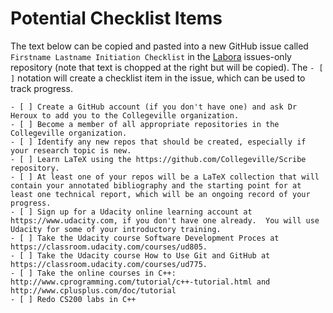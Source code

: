# Potential Checklist Items

The text below can be copied and pasted into a new GitHub issue called `Firstname Lastname Initiation Checklist` in the [Labora](https://github.com/Collegeville/Labora) issues-only repository (note that text is chopped at the right but will be copied).  The `- [ ]` notation will create a checklist item in the issue, which can be used to track progress.

```
- [ ] Create a GitHub account (if you don't have one) and ask Dr Heroux to add you to the Collegeville organization.
- [ ] Become a member of all appropriate repositories in the Collegeville organization.
- [ ] Identify any new repos that should be created, especially if your research topic is new.
- [ ] Learn LaTeX using the https://github.com/Collegeville/Scribe repository.
- [ ] At least one of your repos will be a LaTeX collection that will contain your annotated bibliography and the starting point for at least one technical report, which will be an ongoing record of your progress.
- [ ] Sign up for a Udacity online learning account at https://www.udacity.com, if you don't have one already.  You will use Udacity for some of your introductory training.
- [ ] Take the Udacity course Software Development Proces at https://classroom.udacity.com/courses/ud805.
- [ ] Take the Udacity course How to Use Git and GitHub at https://classroom.udacity.com/courses/ud775.
- [ ] Take the online courses in C++: http://www.cprogramming.com/tutorial/c++-tutorial.html and http://www.cplusplus.com/doc/tutorial
- [ ] Redo CS200 labs in C++
```
